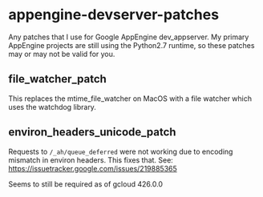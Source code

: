 # appengine-devserver-patches
Any patches that I use for Google AppEngine dev_appserver.
My primary AppEngine projects are still using the Python2.7 runtime, so these patches may or may not be valid for you.

## file_watcher_patch

This replaces the mtime_file_watcher on MacOS with a file watcher which uses the watchdog library. 
 
## environ_headers_unicode_patch

Requests to `/_ah/queue_deferred` were not working due to encoding mismatch in environ headers. This fixes that.
See: https://issuetracker.google.com/issues/219885365

Seems to still be required as of gcloud 426.0.0


